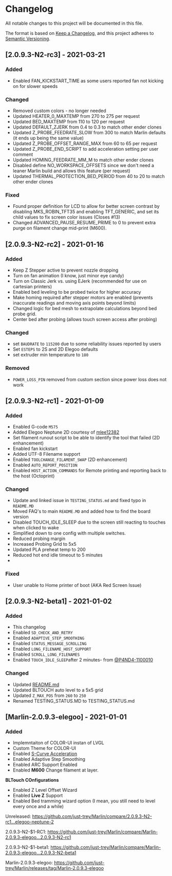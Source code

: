 # Changelog
All notable changes to this project will be documented in this file.

The format is based on [Keep a Changelog](https://keepachangelog.com/en/1.0.0/),
and this project adheres to [Semantic Versioning](https://semver.org/spec/v2.0.0.html).

## [2.0.9.3-N2-rc3] - 2021-03-21

### Added
- Enabled FAN_KICKSTART_TIME as some users reported fan not kicking on for slower speeds

### Changed

- Removed custom colors - no longer needed
- Updated HEATER_0_MAXTEMP from 270 to 275 per request
- Updated BED_MAXTEMP from 110 to 120 per request
- Updated DEFAULT_ZJERK from 0.4 to 0.3 to match other ender clones
- Updated Z_PROBE_FEEDRATE_SLOW from 300 to match Marlin defaults (it ends up being the same value)
- Updated Z_PROBE_OFFSET_RANGE_MAX from 60 to 65 per request
- Updated Z_PROBE_END_SCRIPT to add acceleration setting per user comment
- Updated HOMING_FEEDRATE_MM_M to match other ender clones
- Disabled define NO_WORKSPACE_OFFSETS since we don't need a leaner Marlin build and allows this feature (per request)
- Updated THERMAL_PROTECTION_BED_PERIOD from 40 to 20 to match other ender clones

### Fixed

- Found proper definition for LCD to allow for better screen contrast by disabling MKS_ROBIN_TFT35 and enabling TFT_GENERIC, and set its child values to fix screen color issues (Closes #13)
- Changed ADVANCED_PAUSE_RESUME_PRIME to 0 to prevent extra purge on filament change mid-print (M600).

## [2.0.9.3-N2-rc2] - 2021-01-16

### Added
- Keep Z Stepper active to prevent nozzle dropping
- Turn on fan animation (I know, just minor eye candy)
- Turn on Classic Jerk vs. using EJerk (recommended for use on cartesian printers)
- Enabled bed leveling to be probed twice for higher accuracy
- Make homing required after stepper motors are enabled (prevents inaccurate readings and moving axis points beyond limits)
- Changed logic for bed mesh to extrapolate calculations beyond bed probe grid.
- Center bed after probing (allows touch screen access after probing)

### Changed
- set `BAUDRATE` to `115200` due to some reliability issues reported by users 
- Set `ESTEPS` to 2S and 2D Elegoo defaults
- set extruder min temperature to `180` 

### Removed
- `POWER_LOSS_PIN` removed from custom section since power loss does not work

## [2.0.9.3-N2-rc1] - 2021-01-09

### Added

- Enabled G-code `M575`
- Added Elegoo Neptune 2D courtesy of [mlee12382](https://github.com/mlee12382)
- Set filament runout script to be able to identify the tool that failed (2D enhancement)
- Enabled fan kickstart
- Added UTF-8 Filename support
- Enabled `TOOLCHANGE_FILAMENT_SWAP` (2D enhancement)
- Enabled `AUTO_REPORT_POSITION`
- Enabled `HOST_ACTION_COMMANDS` for Remote printing and reporting back to the host (Octoprint)

### Changed

- Update and linked issue in `TESTING_STATUS.md` and fixed typo in `README.MD`
- Moved FAQ's to main `README.MD` and added how to find the board version
- Disabled TOUCH_IDLE_SLEEP due to the screen still reacting to touches when clicked to wake
- Simplified down to one config with multiple switches.
- Reduced probing margin
- Increased Probing Grid to 5x5
- Updated PLA preheat temp to 200
- Reduced hot end idle timeout to 5 minutes
- 
### Fixed

- User unable to Home printer of boot (AKA Red Screen Issue)

## [2.0.9.3-N2-beta1] - 2021-01-02

### Added
- This changelog
- Enabled `SD_CHECK_AND_RETRY`
- Enabled `ADAPTIVE_STEP_SMOOTHING`
- Enabled `STATUS_MESSAGE_SCROLLING`
- Enabled `LONG_FILENAME_HOST_SUPPORT`
- Enabled `SCROLL_LONG_FILENAMES`
- Enabled `TOUCH_IDLE_SLEEP`after 2 minutes- from [@P4ND4-1100010](https://github.com/P4ND4-1100010)

### Changed
- Updated [README.md](README.md)
- Updated BLTOUCH auto level to a 5x5 grid
- Updated `Z_MAX_POS` from `260` to `250`
- Renamed TESTING_STATUS.MD to TESTING_STATUS.md

## [Marlin-2.0.9.3-elegoo] - 2021-01-01

### Added
- Implemntaiton of COLOR-UI instan of LVGL
- Custom Theme for COLOR-UI
- Enabled [S-Curve Acceleration](https://github.com/synthetos/TinyG/wiki/Jerk-Controlled-Motion-Explained)
- Enabled Adaptive Step Smoothing
- Enabled ARC Support Enabled
- Enabled **M600** Change filament at layer.

**BLTouch COnfigurations**
- Enabled Z Level Offset Wizard
- Enabled **Live Z** Support
- Enabled Bed tramming wizard option (I mean, you still need to level every once and a while)

Unreleased: https://github.com/just-trey/Marlin/compare/2.0.9.3-N2-rc1...elegoo-neptune-2

2.0.9.3-N2-$1-RC1: https://github.com/just-trey/Marlin/compare/Marlin-2.0.9.3-elegoo...2.0.9.3-N2-rc1

2.0.9.3-N2-$1-beta1: https://github.com/just-trey/Marlin/compare/Marlin-2.0.9.3-elegoo...2.0.9.3-N2-beta1

Marlin-2.0.9.3-elegoo: https://github.com/just-trey/Marlin/releases/tag/Marlin-2.0.9.3-elegoo
